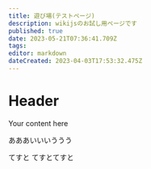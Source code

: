 ```yaml
---
title: 遊び場(テストページ)
description: wikijsのお試し用ページです
published: true
date: 2023-05-21T07:36:41.709Z
tags: 
editor: markdown
dateCreated: 2023-04-03T17:53:32.475Z
---
```


# Header
Your content here

あああいいいううう

てすと
てすとてすと